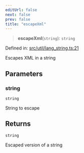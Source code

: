 ```yaml
---
editUrl: false
next: false
prev: false
title: "escapeXml"
---
```


> **escapeXml**(`string`): `string`

Defined in: [src/util/lang\_string.ts:21](https://github.com/fabricjs/fabric.js/blob/8206f10a405480a7ba988ff6cfdde6412c1f13f8/src/util/lang_string.ts#L21)

Escapes XML in a string

## Parameters

### string

`string`

String to escape

## Returns

`string`

Escaped version of a string
